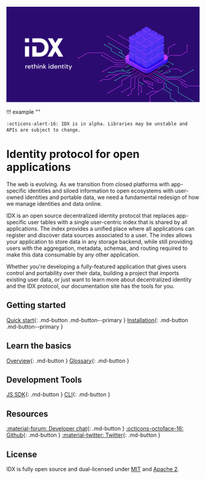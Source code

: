 ![banner](../images/idx-left-2.png)

!!! example ""

    :octicons-alert-16: IDX is in alpha. Libraries may be unstable and APIs are subject to change.

# Identity protocol for open applications

The web is evolving. As we transition from closed platforms with app-specific identities and siloed information to open ecosystems with user-owned identities and portable data, we need a fundamental redesign of how we manage identities and data online.

IDX is an open source decentralized identity protocol that replaces app-specific user tables with a single user-centric index that is shared by all applications. The index provides a unified place where all applications can register and discover data sources associated to a user. The index allows your application to store data in any storage backend, while still providing users with the aggregation, metadata, schemas, and routing required to make this data consumable by any other application.

Whether you're developing a fully-featured application that gives users control and portability over their data, building a project that imports existing user data, or just want to learn more about decentralized identity and the IDX protocol, our documentation site has the tools for you.

## Getting started

[Quick start](../build/quick-start.md){: .md-button .md-button--primary } [Installation](../build/installation.md){: .md-button .md-button--primary }

## Learn the basics

[Overview](overview.md){: .md-button } [Glossary](glossary.md){: .md-button }

## Development Tools

[JS SDK](packages.md#idx-sdk){: .md-button } [CLI](packages.md#idx-cli){: .md-button }

## Resources

[:material-forum: Developer chat](https://chat.idx.xyz){: .md-button } [:octicons-octoface-16: Github](https://github.com/ceramicstudio/js-idx){: .md-button } [:material-twitter: Twitter](https://twitter.com/identityindex){: .md-button }

## License

IDX is fully open source and dual-licensed under [MIT](https://github.com/ceramicstudio/js-idx/blob/master/LICENSE-MIT) and [Apache 2](https://github.com/ceramicstudio/js-idx/blob/master/LICENSE-APACHE).
